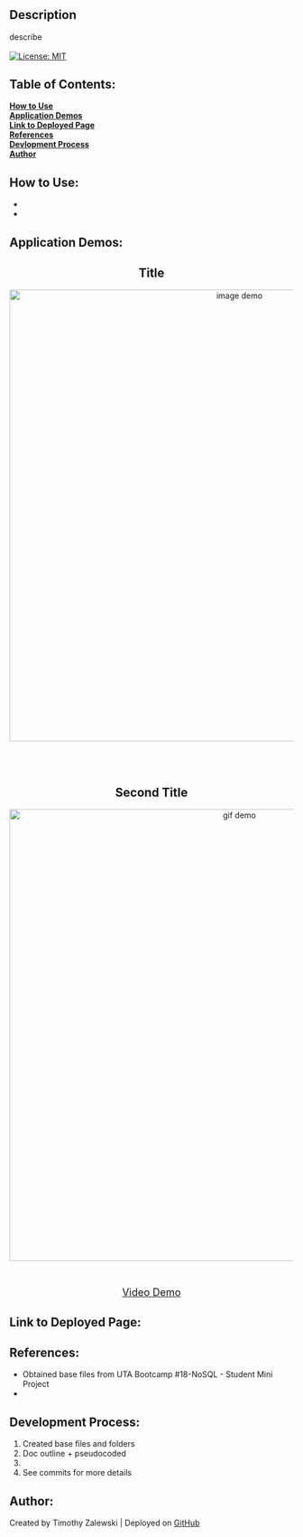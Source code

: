 # 

## Description
describe <br /> <br />
[![License: MIT](https://img.shields.io/badge/License-MIT-yellow.svg)](https://opensource.org/licenses/MIT)

 ## Table of Contents:

  **[How to Use](#how-to-use)** <br />
  **[Application Demos](#application-demos)** <br />
  **[Link to Deployed Page](#link-to-deployed-page)** <br />
  **[References](#references)** <br />
  **[Devlopment Process](#development-process)** <br />
  **[Author](#author)** <br />

## How to Use:
* 
* 

## Application Demos:
<h2 align="center">Title</h2>
<p align="center"><img src="./demos/.png" alt="image demo" width="800" height="auto"/></p> <br /><br />
<h2 align="center">Second Title</h2>
<p align="center"><img src="./demos/.gif" alt="gif demo" width="800" height="auto"/></p> <br />
<p align="center"><font size="4"><a href="">Video Demo</a></font></p>

## Link to Deployed Page:


## References:
* Obtained base files from UTA Bootcamp #18-NoSQL - Student Mini Project
* 

## Development Process:
1. Created base files and folders
2. Doc outline + pseudocoded
2. 
3. See commits for more details

## Author:
Created by Timothy Zalewski | Deployed on [GitHub](https://github.com/Tim-Zebra)